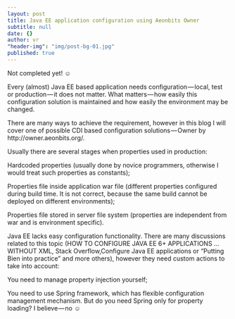 ```yaml
---
layout: post
title: Java EE application configuration using Aeonbits Owner
subtitle: null
date: {}
author: vr
"header-img": "img/post-bg-01.jpg"
published: true
---
```


<p>Not completed yet! ☺</p>


<p>Every (almost) Java EE based application needs configuration — local, test or production — it does not matter. What matters — how easily this configuration solution is maintained and how easily the environment may be changed.</p>

<p>There are many ways to achieve the requirement, however in this blog I will cover one of possible CDI based configuration solutions — Owner by http://owner.aeonbits.org/.</p>

<p>Usually there are several stages when properties used in production:</p>

<p>Hardcoded properties (usually done by novice programmers, otherwise I would treat such properties as constants);</p>
<p>Properties file inside application war file (different properties configured during build time. It is not correct, because the same build cannot be deployed on different environments);</p>
<p>Properties file stored in server file system (properties are independent from war and is environment specific).</p>
<p>Java EE lacks easy configuration functionality. There are many discussions related to this topic (HOW TO CONFIGURE JAVA EE 6+ APPLICATIONS …WITHOUT XML, Stack Overflow,Configure Java EE applications or “Putting Bien into practice” and more others), however they need custom actions to take into account:</p>

<p>You need to manage property injection yourself;</p>
<p>You need to use Spring framework, which has flexible configuration management mechanism. But do you need Spring only for property loading? I believe — no ☺</p>